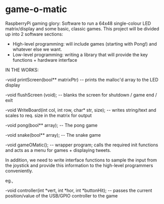 game-o-matic
============

RaspberryPi gaming glory: Software to run a 64x48 single-colour LED matrix/display and some basic, classic games. This project will be divided up into 2 software sections:
- High-level programming: will include games (starting with Pong!) and whatever else we want.
- Low-level programming: writing a library that will provide the key functions + hardware interface

IN THE WORKS:

-void printScreen(bool** matrixPtr) -- prints the malloc'd array to the LED display

-void flushScreen (void); -- blanks the screen for shutdown / game end / exit

-void WriteBoard(int col, int row, char* str, size); -- writes string/text and scales to req. size in the matrix for output

-void pong(bool** array); -- The pong game

-void snake(bool** array); -- The snake game

-void gameOMatic(); -- wrapper program; calls the required init functions and acts as a menu for games + displaying tweets.


In addition, we need to write interface functions to sample the input from the joystick and provide this information to the high-level programmers conveniently.

eg.,

-void controller(int *vert, int *hor, int *buttonHit); -- passes the current position/value of the USB/GPIO controller to the game
